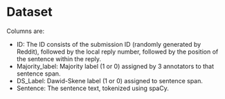 # Dataset

Columns are:
- ID: The ID consists of the submission ID (randomly generated by Reddit), followed by the local reply number, followed by the position of the sentence within the reply.
- Majority\_label: Majority label (1 or 0) assigned by 3 annotators to that sentence span.
- DS\_Label: Dawid-Skene label (1 or 0) assigned to sentence span.
- Sentence: The sentence text, tokenized using spaCy.

